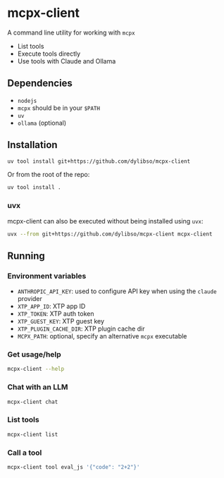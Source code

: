# mcpx-client

A command line utility for working with `mcpx`

- List tools
- Execute tools directly
- Use tools with Claude and Ollama

## Dependencies

- `nodejs`
- `mcpx` should be in your `$PATH`
- `uv`
- `ollama` (optional)

## Installation

```sh
uv tool install git+https://github.com/dylibso/mcpx-client
```

Or from the root of the repo:

```sh
uv tool install .
```

### uvx

mcpx-client can also be executed without being installed using `uvx`:

```sh
uvx --from git+https://github.com/dylibso/mcpx-client mcpx-client
```

## Running

### Environment variables

- `ANTHROPIC_API_KEY`: used to configure API key when using the `claude` provider
- `XTP_APP_ID`: XTP app ID
- `XTP_TOKEN`: XTP auth token
- `XTP_GUEST_KEY`: XTP guest key
- `XTP_PLUGIN_CACHE_DIR`: XTP plugin cache dir
- `MCPX_PATH`: optional, specify an alternative `mcpx` executable

### Get usage/help 

```sh
mcpx-client --help
```

### Chat with an LLM

```sh
mcpx-client chat
```

### List tools

```sh
mcpx-client list
```

### Call a tool

```sh
mcpx-client tool eval_js '{"code": "2+2"}'
```
